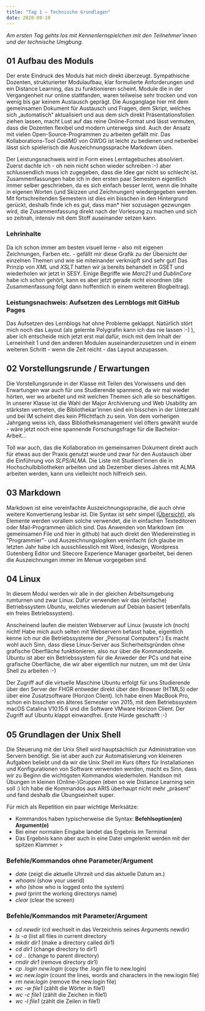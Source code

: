 ```yaml
---
title: "Tag 1 – Technische Grundlagen"
date: 2020-09-10
---
```


*Am ersten Tag gehts los mit Kennenlernspielchen mit den Teilnehmer’innen und der technische Umgbung.*

## **01 Aufbau des Moduls**
Der erste Eindruck des Moduls hat mich direkt überzeugt. Sympathische Dozenten, strukturierter Modulaufbau, klar formulierte Anforderungen und ein Distance Learning, das zu funktionieren scheint. Module die in der Vergangenheit nur online stattfanden, waren teilweise sehr trocken und von wenig bis gar keinem Austausch geprägt. Die Ausganglage hier mit dem gemeinsamen Dokument für Austausch und Fragen, dem Skript, welches sich „automatisch“ aktualisiert und aus dem sich direkt Präsentationsfolien ziehen lassen, macht Lust auf das reine Online-Format und lässt vermuten, dass die Dozenten flexibel und modern unterwegs sind. Auch der Ansatz mit vielen Open-Source-Programmen zu arbeiten gefällt mir.  Das Kollaborations-Tool *CodiMD* von GWDG ist leicht zu bedienen und nebenbei lässt sich spielerisch die Auszeichnungssprache Markdown üben.

Der Leistungsnachweis wird in Form eines Lerntagebuches absolviert. Zuerst dachte ich - oh nein nicht schon wieder schreiben :-) aber schlussendlich muss ich zugegeben, dass die Idee gar nicht so schlecht ist. Zusammenfassungen habe ich in den ersten paar Semestern eigentlich immer selber geschrieben, da es sich einfach besser lernt, wenn die Inhalte in eigenen Worten (und Skizzen und Zeichnungen) wiedergegeben werden. Mit fortschreitenden Semestern ist dies ein bisschen in den Hintergrund gerückt, deshalb finde ich es gut, dass man* hier sozusagen gezwungen wird, die Zusammenfassung direkt nach der Vorlesung zu machen und sich so zeitnah, intensiv mit dem Stoff auseinander setzen kann.

### **Lehrinhalte**
Da ich schon immer am besten visuell lerne - also mit eigenen Zeichnungen, Farben etc. - gefällt mir diese Grafik zu der Übersicht der einzelnen Themen und wie sie miteinander verknüpft sind sehr gut!
Das Prinzip von *XML* und *XSLT* hatten wir ja bereits behandelt in GSET und wiederholen wir jetzt in SESY. Einige Begriffe wie *Marc21* und *DublinCore* habe ich schon gehört, kann es aber jetzt gerade nicht einordnen (die Zusammenfassung folgt dann hoffentlich in einem weiteren Blogbeitrag).

### **Leistungsnachweis: Aufsetzen des Lernblogs mit GitHub Pages**
Das Aufsetzen des Lernblogs hat ohne Probleme geklappt. Natürlich stört mich noch das Layout (als gelernte Polygrafin kann ich das nie lassen :-) ), aber ich entscheide mich jetzt erst mal dafür, mich mit dem Inhalt der Lerneinheit 1 und den anderen Modulen auseinanderzusetzen und in einem weiteren Schritt - wenn die Zeit reicht - das Layout anzupassen. 


## **02 Vorstellungsrunde / Erwartungen**
Die Vorstellungsrunde in der Klasse mit Teilen des Vorwissens und den Erwartungen war auch für uns Studierende spannend, da wir mal wieder hörten, wer wo arbeitet und mit welchen Themen sich alle so beschäftigen. In unserer Klasse ist die Wahl der Major Archivierung und Web Usability am stärksten vertreten, die Bibliothekar’innen sind ein bisschen in der Unterzahl und bei IM scheint dies kein Pflichtfach zu sein. Von dem vorherigen Jahrgang weiss ich, dass Bibliotheksmanagement viel öfters gewählt wurde - wäre jetzt noch eine spannende Forschungsfrage für die Bachelor-Arbeit…

Toll war auch, das die Kollaboration im gemeinsamen Dokument direkt auch für etwas aus der Praxis genutzt wurde und zwar für den Austausch über die Einführung von *SLPS/ALMA*. Die Liste mit Studient’innen die in Hochschulbibliotheken arbeiten und ab Dezember dieses Jahres mit ALMA arbeiten werden, kann uns vielleicht noch hilfreich sein.


## **03 Markdown**
Markdown ist eine vereinfachte Auszeichnungssprache, die auch ohne weitere Konvertierung lesbar ist. Die Syntax ist sehr simpel ([Übersicht](https://markdown.de/#block "Markdown Syntax")), als Elemente werden vorallem solche verwendet, die in einfachen Texteditoren oder Mail-Programmen üblich sind. Das Anwenden von Markdown (im gemeinsamen File und hier in github) hat auch direkt den Wiedereinstieg in "Programmier"- und Auszeichnungslogiken vereinfacht (ich glaube im letzten Jahr habe ich ausschliesslich mit Word, Indesign, Wordpress Gutenberg Editor und Sitecore Experience Manager gearbeitet, bei denen die Auszeichnungen immer im Menue vorgegeben sind.


## **04 Linux**
In diesem Modul werden wir alle in der gleichen Arbeitsumgebung rumturnen und zwar Linux. Dafür verwenden wir das (einfache) Betriebssystem *Ubuntu*, welches wiederum auf Debian basiert (ebenfalls ein freies Betriebssystem).

Anscheinend laufen die meisten Webserver auf Linux (wusste ich (noch) nicht! Habe mich auch selten mit Webservern befasst habe, eigentlich kenne ich nur die Betriebssysteme der „Personal Computers“.) Es macht wohl auch Sinn, dass diese Linux-Server aus Sicherheitsgründen ohne grafische Oberfläche funktionieren, also nur über die Kommandozeile. Ubuntu ist aber ein Betriebssystem für die Anweder der PCs und hat eine grafische Oberfläche, die wir aber eigentlich nur nutzen, um mit der Unix Shell zu arbeiten :-)

Der Zugriff auf die virtuelle Maschine Ubuntu erfolgt für uns Studierende über den Server der FHGR entweder direkt über den Browser (HTML5) oder über eine Zusatzsoftware (Horizon Client). Ich habe einen MacBook Pro, schon ein bisschen ein älteres Semester von 2015, mit dem Betriebssystem macOS Catalina V10.15.6 und die Software VMware Horizon Client. Der Zugriff auf Ubuntu klappt einwandfrei. Erste Hürde geschafft :-)


## **05 Grundlagen der Unix Shell**
Die Steuerung mit der Unix Shell wird hauptsächlich zur Administration von Servern benötigt. Sie ist aber auch zur Automatisierung von kleineren Aufgaben beliebt und da wir die Unix Shell im Kurs öfters für Installationen und  Konfigurationen von Software verwenden werden, macht es Sinn, dass wir zu Beginn die wichtigsten Kommandos wiederholen. Handson mit Übungen in kleinen (Online-)Gruppen (eben so wie Distance Learning sein soll :) Ich habe die Kommandos aus ARIS überhaupt nicht mehr „präsent“ und fand deshalb die Übungseinheit super.

Für mich als Repetition ein paar wichtige Merksätze: 
* Kommandos haben typischerweise die Syntax: **Befehlsoption(en) Argument(e)** 
* Bei einer normalen Eingabe landet das Ergebnis im Terminal
* Das Ergebnis kann aber auch in eine Datei umgelenkt werden mit der spitzen Klammer >

### **Befehle/Kommandos ohne Parameter/Argument**
* *date* (zeigt die aktuelle Uhrzeit und das aktuelle Datum an.)
* *whoami* 		(show your userid)
* *who* 		(show who is logged onto the system)
* *pwd* 		(print the working directorys name)
* *clear* 		(clear the screen)

### **Befehle/Kommandos mit Parameter/Argument**
* *cd newdir* (cd wechselt in das Verzeichnis seines Arguments newdir)
* *ls -a* 		(list all files in current directory
* *mkdir dir1* 	(make a directory called dir1)
* *cd dir1*		 (change directory to dir1)
* *cd ..* 		(change to parent directory)
* *rmdir dir1* 	(remove directory dir1)
* *cp .login new.login*    (copy the .login file to new.login)
* *wc new.login* 	(count the lines, words and characters in the new.login file)
* *rm new.login*	 (remove the new.login file)
* *wc -w file1* (zählt die Wörter in file1)
* *wc -c file1* (zählt die Zeichen in file1)
* *wc -l file1* (zählt die Zeilen in file1)



















